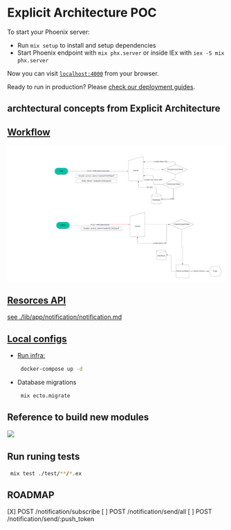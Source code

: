 # Explicit Architecture POC

To start your Phoenix server:

- Run `mix setup` to install and setup dependencies
- Start Phoenix endpoint with `mix phx.server` or inside IEx with `iex -S mix phx.server`

Now you can visit [`localhost:4000`](http://localhost:4000) from your browser.

Ready to run in production? Please [check our deployment guides](https://hexdocs.pm/phoenix/deployment.html).

## archtectural concepts from Explicit Architecture

<a href="https://herbertograca.com/2017/11/16/explicit-architecture-01-ddd-hexagonal-onion-clean-cqrs-how-i-put-it-all-together/">

## Workflow

<img src="./Flowchart.png" />

## Resorces API

see ./lib/app/notification/notification.md

## Local configs

- Run infra:
  ```sh
   docker-compose up -d
  ```
- Database migrations
  ```sh
   mix ecto.migrate
  ```

## Reference to build new modules

<img src="https://butovo.zone/clean_and_hexagonal.png" />

## Run runing tests

```sh
 mix test ./test/**/*.ex
```

## ROADMAP

[X] POST /notification/subscribe
[ ] POST /notification/send/all
[ ] POST /notification/send/:push_token
